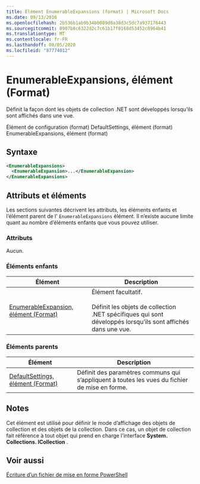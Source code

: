 ```yaml
---
title: Élément EnumerableExpansions (format) | Microsoft Docs
ms.date: 09/13/2016
ms.openlocfilehash: 2b536b1ab9b34b0089d0a38d3c5dc7a937176443
ms.sourcegitcommit: 0907b8c6322d2c7c61b17f8168d53452c8964b41
ms.translationtype: MT
ms.contentlocale: fr-FR
ms.lasthandoff: 08/05/2020
ms.locfileid: "87774012"
---
```

# <a name="enumerableexpansions-element-format"></a>EnumerableExpansions, élément (Format)

Définit la façon dont les objets de collection .NET sont développés lorsqu’ils sont affichés dans une vue.

Élément de configuration (format) DefaultSettings, élément (format) EnumerableExpansions, élément (format)

## <a name="syntax"></a>Syntaxe

```xml
<EnumerableExpansions>
  <EnumerableExpansion>...</EnumerableExpansion>
</EnumerableExpansions>
```

## <a name="attributes-and-elements"></a>Attributs et éléments

Les sections suivantes décrivent les attributs, les éléments enfants et l’élément parent de l' `EnumerableExpansions` élément. Il n’existe aucune limite quant au nombre d’éléments enfants que vous pouvez utiliser.

### <a name="attributes"></a>Attributs

Aucun.

### <a name="child-elements"></a>Éléments enfants

|Élément|Description|
|-------------|-----------------|
|[EnumerableExpansion, élément (Format)](./enumerableexpansion-element-format.md)|Élément facultatif.<br /><br /> Définit les objets de collection .NET spécifiques qui sont développés lorsqu’ils sont affichés dans une vue.|

### <a name="parent-elements"></a>Éléments parents

|Élément|Description|
|-------------|-----------------|
|[DefaultSettings, élément (Format)](./defaultsettings-element-format.md)|Définit des paramètres communs qui s’appliquent à toutes les vues du fichier de mise en forme.|

## <a name="remarks"></a>Notes

Cet élément est utilisé pour définir le mode d’affichage des objets de collection et des objets de la collection. Dans ce cas, un objet de collection fait référence à tout objet qui prend en charge l’interface **System. Collections. ICollection** .

## <a name="see-also"></a>Voir aussi

[Écriture d’un fichier de mise en forme PowerShell](./writing-a-powershell-formatting-file.md)
